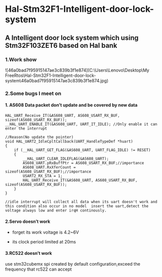# Hal-Stm32F1-Intelligent-door-lock-system
 ## A Intelligent door lock system which using Stm32F103ZET6 based on Hal bank 

### 1.Work show

![46a0bad7f95915147ae3c839b3f1e874](C:\Users\Lenovo\Desktop\My FreeRtos\Hal-Stm32F1-Intelligent-door-lock-system\46a0bad7f95915147ae3c839b3f1e874.jpg)

### 2.Some bugs I meet on

#### 1. AS608 Data packet don’t update and be covered by new data

```
HAL_UART_Receive_IT(&AS608_UART, AS608_USART_RX_BUF, sizeof(AS608_USART_RX_BUF));
__HAL_UART_ENABLE_IT(&AS608_UART, UART_IT_IDLE); //Only enable it can enter the interrupt

//Reason(No update the pointer)
void HAL_UART2_IdleCpltCallback(UART_HandleTypeDef *huart)
{
	if (__HAL_UART_GET_FLAG(&AS608_UART, UART_FLAG_IDLE) != RESET)
	{
		__HAL_UART_CLEAR_IDLEFLAG(&AS608_UART);
		AS608_UART.pRxBuffPtr = AS608_USART_RX_BUF;//importance
		AS608_UART.RxXferCount = sizeof(AS608_USART_RX_BUF);//importance
		USART2_RX_STA = 1;
		HAL_UART_Receive_IT(&AS608_UART, AS608_USART_RX_BUF, sizeof(AS608_USART_RX_BUF));
	}
}

//idle interrupt will collect all data when its uart doesn't work and this condition also occur in no model  insert the uart,detect the voltage always low and enter irqH continously.

```

#### 2.Servo doesn’t work

+ forget its work voltage is 4.2~6V

+ its clock period limited at 20ms

#### 3.RC522 doesn’t work

use stm32cubemx spi  created by default configuration,exceed the frequency that rc522 can accept



